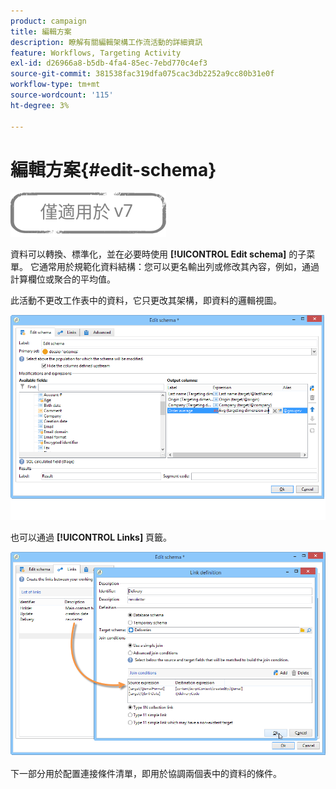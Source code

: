 ```yaml
---
product: campaign
title: 編輯方案
description: 瞭解有關編輯架構工作流活動的詳細資訊
feature: Workflows, Targeting Activity
exl-id: d26966a8-b5db-4fa4-85ec-7ebd770c4ef3
source-git-commit: 381538fac319dfa075cac3db2252a9cc80b31e0f
workflow-type: tm+mt
source-wordcount: '115'
ht-degree: 3%

---
```


# 編輯方案{#edit-schema}

![](../../assets/v7-only.svg)

資料可以轉換、標準化，並在必要時使用 **[!UICONTROL Edit schema]** 的子菜單。 它通常用於規範化資料結構：您可以更名輸出列或修改其內容，例如，通過計算欄位或聚合的平均值。

此活動不更改工作表中的資料，它只更改其架構，即資料的邏輯視圖。

![](assets/wf_manipulation_box.png)

也可以通過 **[!UICONTROL Links]** 頁籤。

![](assets/wf_manipulation_box_link_tab.png)

下一部分用於配置連接條件清單，即用於協調兩個表中的資料的條件。
